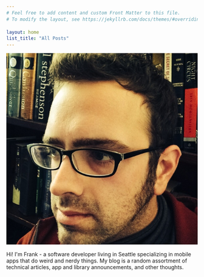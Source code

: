 ```yaml
---
# Feel free to add content and custom Front Matter to this file.
# To modify the layout, see https://jekyllrb.com/docs/themes/#overriding-theme-defaults

layout: home
list_title: "All Posts"
---
```


![Selfie of Frank](/assets/me.jpg)

Hi! I'm Frank - a software developer living in Seattle specializing in mobile apps that do weird and nerdy things. My blog is a random assortment of technical articles, app and library announcements, and other thoughts.


